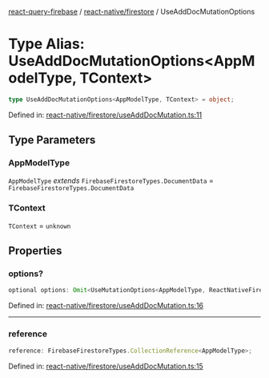[react-query-firebase](../../../modules.md) / [react-native/firestore](../index.md) / UseAddDocMutationOptions

# Type Alias: UseAddDocMutationOptions\<AppModelType, TContext\>

```ts
type UseAddDocMutationOptions<AppModelType, TContext> = object;
```

Defined in: [react-native/firestore/useAddDocMutation.ts:11](https://github.com/vpishuk/react-query-firebase/blob/09a15a5d938c4bdaa4fd86491bcf8ea41c16371f/react-native/firestore/useAddDocMutation.ts#L11)

## Type Parameters

### AppModelType

`AppModelType` *extends* `FirebaseFirestoreTypes.DocumentData` = `FirebaseFirestoreTypes.DocumentData`

### TContext

`TContext` = `unknown`

## Properties

### options?

```ts
optional options: Omit<UseMutationOptions<AppModelType, ReactNativeFirebase.NativeFirebaseError, UseAddDocMutationValues<AppModelType>, TContext>, "mutationFn" | "mutationKey">;
```

Defined in: [react-native/firestore/useAddDocMutation.ts:16](https://github.com/vpishuk/react-query-firebase/blob/09a15a5d938c4bdaa4fd86491bcf8ea41c16371f/react-native/firestore/useAddDocMutation.ts#L16)

***

### reference

```ts
reference: FirebaseFirestoreTypes.CollectionReference<AppModelType>;
```

Defined in: [react-native/firestore/useAddDocMutation.ts:15](https://github.com/vpishuk/react-query-firebase/blob/09a15a5d938c4bdaa4fd86491bcf8ea41c16371f/react-native/firestore/useAddDocMutation.ts#L15)
